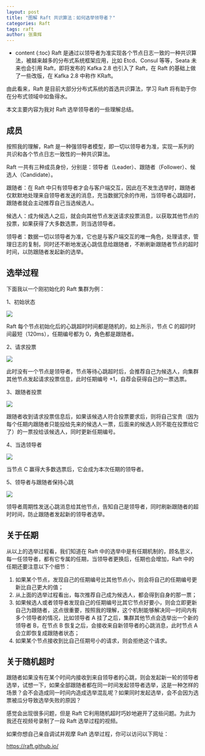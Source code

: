 ```yaml
---
layout: post
title: "图解 Raft 共识算法：如何选举领导者？"
categories: Raft
tags: raft
author: 张乘辉
---
```


* content
{:toc}
Raft 是通过以领导者为准实现各个节点日志一致的一种共识算法，被越来越多的分布式系统框架应用，比如 Etcd、Consul 等等，Seata 未来也会引用 Raft，即将发布的 Kafka 2.8 也引入了 Raft，在 Raft 的基础上做了一些改版，在 Kafka 2.8 中称作 KRaft。

由此看来，Raft 是目前大部分分布式系统的首选共识算法，学习 Raft 将有助于你在分布式领域中如鱼得水。

本文主要内容为我对 Raft 选举领导者的一些理解总结。













## 成员

按照我的理解，Raft 是一种强领导者模型，即一切以领导者为准，实现一系列的共识和各个节点日志一致性的一种共识算法。

Raft 一共有三种成员身份，分别是：领导者（Leader）、跟随者（Follower）、候选人（Candidate）。

跟随者：在 Raft 中只有领导者才会与客户端交互，因此在不发生选举时，跟随者仅默默地处理来自领导者发送的消息，充当数据冗余的作用，当领导者心跳超时，跟随者就会主动推荐自己当选候选人。

候选人：成为候选人之后，就会向其他节点发送请求投票消息，以获取其他节点的投票，如果获得了大多数选票，则当选领导者。

领导者：数据一切以领导者为准，它也是与客户端交互的唯一角色，处理请求，管理日志的复制，同时还不断地发送心跳信息给跟随者，不断刷新跟随者节点的超时时间，以防跟随者发起新的选举。



## 选举过程

下面我以一个刚初始化的 Raft 集群为例：

1、初始状态

![](https://gitee.com/objcoding/md-picture/raw/master/img/20210418174331.png)

Raft 每个节点初始化后的心跳超时时间都是随机的，如上所示，节点 C 的超时时间最短（120ms），任期编号都为 0，角色都是跟随者。

2、请求投票

![](https://gitee.com/objcoding/md-picture/raw/master/img/20210418175454.png)

此时没有一个节点是领导者，节点等待心跳超时后，会推荐自己为候选人，向集群其他节点发起请求投票信息，此时任期编号 +1，自荐会获得自己的一票选票。

3、跟随者投票

![](https://gitee.com/objcoding/md-picture/raw/master/img/20210418175524.png)

跟随者收到请求投票信息后，如果该候选人符合投票要求后，则将自己宝贵（因为每个任期内跟随者只能投给先来的候选人一票，后面来的候选人则不能在投票给它了）的一票投给该候选人，同时更新任期编号。

4、当选领导者

![](https://gitee.com/objcoding/md-picture/raw/master/img/20210418175555.png)

当节点 C 赢得大多数选票后，它会成为本次任期的领导者。

5、领导者与跟随者保持心跳

![](https://gitee.com/objcoding/md-picture/raw/master/img/20210418175622.png)

领导者周期性发送心跳消息给其他节点，告知自己是领导者，同时刷新跟随者的超时时间，防止跟随者发起新的领导者选举。

## 关于任期

从以上的选举过程看，我们知道在 Raft 中的选举中是有任期机制的，顾名思义，每一任领导者，都有它专属的任期，当领导者更换后，任期也会增加，Raft 中的任期还要注意以下个细节：

1. 如果某个节点，发现自己的任期编号比其他节点小，则会将自己的任期编号更新比自己更大的值；
2. 从上面的选举过程看出，每次推荐自己成为候选人，都会得到自身的那一票；
3. 如果候选人或者领导者发现自己的任期编号比其它节点好要小，则会立即更新自己为跟随者，这点很重要，按照我的理解，这个机制能够解决同一时间内有多个领导者的情况，比如领导者 A 挂了之后，集群其他节点会选举出一个新的领导者 B，在节点 B 恢复之后，会接收来自新领导者的心跳消息，此时节点 A 会立即恢复成跟随者状态；
4. 如果某个节点接收到比自己任期号小的请求，则会拒绝这个请求。



## 关于随机超时

跟随者如果没有在某个时间内接收到来自领导者的心跳，则会发起新一轮的领导者选举，试想一下，如果全部跟随者都在同一时间发起领导者选举，这是一种怎样的场景？会不会造成同一时间内造成选举混乱呢？如果同时发起选举，会不会因为选票被瓜分导致选举失败的原因？

感觉会出现很多问题，但是 Raft 它利用随机超时巧妙地避开了这些问题。为此为我还在视频号录制了一段 Raft 选举过程的视频。

如果你想自己亲自调试并观摩 Raft 选举过程，你可以访问以下网址：

https://raft.github.io/







